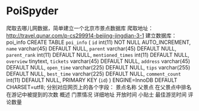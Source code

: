 # PoiSpyder
爬取去哪儿网数据，简单建立一个北京市景点数据库
爬取地址：http://travel.qunar.com/p-cs299914-beijing-jingdian-3-1
建立数据库：poi_info
CREATE TABLE `poi_info` (
  `id` int(11) NOT NULL AUTO_INCREMENT,
  `name` varchar(45) DEFAULT NULL,
  `parent` varchar(45) DEFAULT NULL,
  `parent_rank` int(11) DEFAULT NULL,
  `mentioned_times` int(11) DEFAULT NULL,
  `overview` tinytext,
  `tickets` varchar(45) DEFAULT NULL,
  `address` varchar(45) DEFAULT NULL,
  `open_time` varchar(225) DEFAULT NULL,
  `tips` varchar(255) DEFAULT NULL,
  `best_time` varchar(225) DEFAULT NULL,
  `comment_count` int(11) DEFAULT NULL,
  PRIMARY KEY (`id`)
) ENGINE=InnoDB DEFAULT CHARSET=utf8;
分别对应网页上的各个字段：
  景点名称
  父景点
  在父景点中排名
  在游记中被提到的次数
  概述
  门票情况
  详细地址
  开放时间
  小贴士
  最佳游览时间
  评论数量
